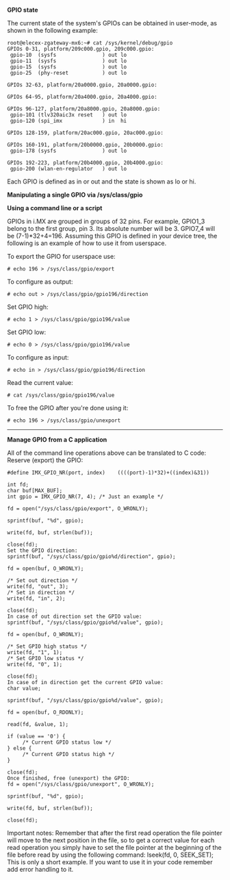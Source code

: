 **GPIO state**

The current state of the system's GPIOs can be obtained in user-mode, as shown in the following example:

    root@elecex-zgateway-mx6:~# cat /sys/kernel/debug/gpio
    GPIOs 0-31, platform/209c000.gpio, 209c000.gpio:
     gpio-10  (sysfs               ) out lo
     gpio-11  (sysfs               ) out lo
     gpio-15  (sysfs               ) out lo
     gpio-25  (phy-reset           ) out lo
    
    GPIOs 32-63, platform/20a0000.gpio, 20a0000.gpio:
    
    GPIOs 64-95, platform/20a4000.gpio, 20a4000.gpio:
    
    GPIOs 96-127, platform/20a8000.gpio, 20a8000.gpio:
     gpio-101 (tlv320aic3x reset   ) out lo
     gpio-120 (spi_imx             ) in  hi
    
    GPIOs 128-159, platform/20ac000.gpio, 20ac000.gpio:
    
    GPIOs 160-191, platform/20b0000.gpio, 20b0000.gpio:
     gpio-178 (sysfs               ) out lo
    
    GPIOs 192-223, platform/20b4000.gpio, 20b4000.gpio:
     gpio-200 (wlan-en-regulator   ) out lo

Each GPIO is defined as in or out and the state is shown as lo or hi.
 
**Manipulating a single GPIO via /sys/class/gpio**

**Using a command line or a script**

GPIOs in i.MX are grouped in groups of 32 pins.
For example, GPIO1_3 belong to the first group, pin 3. Its absolute number will be 3.
GPIO7_4 will be (7-1)*32+4=196.
Assuming this GPIO is defined in your device tree, the following is an example of how to use it from userspace.

To export the GPIO for userspace use:

    # echo 196 > /sys/class/gpio/export

To configure as output:

    # echo out > /sys/class/gpio/gpio196/direction

Set GPIO high:

    # echo 1 > /sys/class/gpio/gpio196/value

Set GPIO low:

    # echo 0 > /sys/class/gpio/gpio196/value

To configure as input:

    # echo in > /sys/class/gpio/gpio196/direction

Read the current value:

    # cat /sys/class/gpio/gpio196/value

To free the GPIO after you're done using it:

    # echo 196 > /sys/class/gpio/unexport


----------

**Manage GPIO from a C application**

All of the command line operations above can be translated to C code:
Reserve (export) the GPIO:

    #define IMX_GPIO_NR(port, index)    ((((port)-1)*32)+((index)&31))
    
    int fd;
    char buf[MAX_BUF]; 
    int gpio = IMX_GPIO_NR(7, 4); /* Just an example */
    
    fd = open("/sys/class/gpio/export", O_WRONLY);
    
    sprintf(buf, "%d", gpio); 
    
    write(fd, buf, strlen(buf));
    
    close(fd);
    Set the GPIO direction:
    sprintf(buf, "/sys/class/gpio/gpio%d/direction", gpio);
    
    fd = open(buf, O_WRONLY);
    
    /* Set out direction */
    write(fd, "out", 3); 
    /* Set in direction */
    write(fd, "in", 2); 
    
    close(fd);
    In case of out direction set the GPIO value:
    sprintf(buf, "/sys/class/gpio/gpio%d/value", gpio);
    
    fd = open(buf, O_WRONLY);
    
    /* Set GPIO high status */
    write(fd, "1", 1); 
    /* Set GPIO low status */
    write(fd, "0", 1); 
    
    close(fd);
    In case of in direction get the current GPIO value:
    char value;
    
    sprintf(buf, "/sys/class/gpio/gpio%d/value", gpio);
    
    fd = open(buf, O_RDONLY);
    
    read(fd, &value, 1);
    
    if (value == '0') { 
         /* Current GPIO status low */
    } else {
         /* Current GPIO status high */
    }
    
    close(fd);
    Once finished, free (unexport) the GPIO:
    fd = open("/sys/class/gpio/unexport", O_WRONLY);
    
    sprintf(buf, "%d", gpio);
    
    write(fd, buf, strlen(buf));
    
    close(fd);

Important notes:
Remember that after the first read operation the file pointer will move to the next position in the file, so to get a correct value for each read operation you simply have to set the file pointer at the beginning of the file before read by using the following command:
lseek(fd, 0, SEEK_SET);
This is only a short example. If you want to use it in your code remember add error handling to it.
